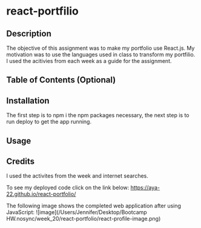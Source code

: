 # react-portfilio       
  
  ## Description
  The objective of this assignment was to make my portfolio use React.js. My motivation was to use the languages used in class to transform my portfilio. I used the acitivies from each week as a guide for the assignment. 
  
  
  ## Table of Contents (Optional)
  
 
  ## Installation
  The first step is to npm i the npm packages necessary, the next step is to run deploy to get the app running.
  
  ## Usage
  
  
  ## Credits
  I used the activites from the week and internet searches.

To see my deployed code click on the link below:
 https://aya-22.github.io/react-portfolio/

 The following image shows the completed web application after using JavaScript:
![image](/Users/Jennifer/Desktop/Bootcamp HW.nosync/week_20/react-portfolio/react-profile-image.png)

